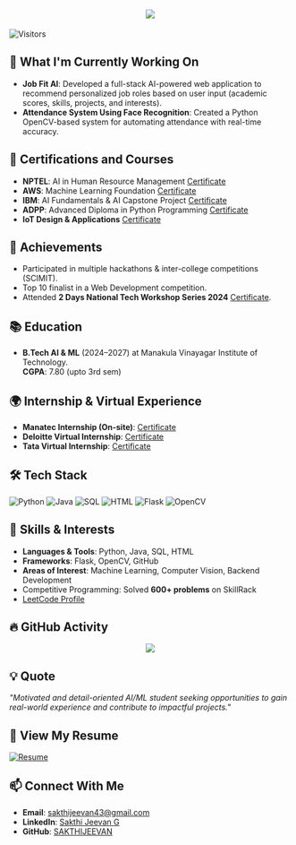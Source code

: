 <h1 align="center">
  <img src="https://readme-typing-svg.demolab.com?font=Fira+Code&weight=600&size=24&pause=1000&color=blue&center=true&vCenter=true&random=false&width=435&lines=Hey+there%2C+I'm+SAKTHIJEEVAN" />
</h1>

![Visitors](https://komarev.com/ghpvc/?username=SAKTHIJEEVAN&color=blueviolet)

## 🔨 What I'm Currently Working On
- **Job Fit AI**: Developed a full-stack AI-powered web application to recommend personalized job roles based on user input (academic scores, skills, projects, and interests).  
- **Attendance System Using Face Recognition**: Created a Python OpenCV-based system for automating attendance with real-time accuracy.

## 🏅 Certifications and Courses
- **NPTEL**: AI in Human Resource Management [Certificate](https://drive.google.com/file/d/1rkSndeETqSslEDexqo8lwl3Iqre-L0lO/view?usp=sharing)  
- **AWS**: Machine Learning Foundation [Certificate](https://drive.google.com/file/d/1tHw9BXYQhye3fuD90sNeWGuDfSoFub6s/view?usp=sharing)  
- **IBM**: AI Fundamentals & AI Capstone Project [Certificate](https://drive.google.com/file/d/1l0tSbALUQVCcNIrlbs3MXmPZdWMDGRmA/view?usp=sharing)  
- **ADPP**: Advanced Diploma in Python Programming [Certificate](https://drive.google.com/file/d/14tUYp2pmlaoW1CLuViDczn91kQms1-zB/view?usp=sharing)  
- **IoT Design & Applications** [Certificate](https://drive.google.com/file/d/1xRyigz3byDA_sP9xrJb-GY8XjfqJnzBZ/view?usp=sharing)  

## 🎯 Achievements
- Participated in multiple hackathons & inter-college competitions (SCIMIT).
- Top 10 finalist in a Web Development competition.
- Attended **2 Days National Tech Workshop Series 2024** [Certificate](https://drive.google.com/file/d/1CFM7yL4b5-9NacJg-VC2DyZBsIuHGZDY/view?usp=sharing).

## 📚 Education
- **B.Tech AI & ML** (2024–2027) at Manakula Vinayagar Institute of Technology.  
  **CGPA**: 7.80 (upto 3rd sem)

## 🌍 Internship & Virtual Experience
- **Manatec Internship (On-site)**: [Certificate](https://drive.google.com/file/d/1x9SKmufMkB4sCXrq9LbEvx_5vi8AHJ1-/view?usp=sharing)  
- **Deloitte Virtual Internship**: [Certificate](https://drive.google.com/file/d/1547PfYaKK91sOUJfBeZpe9b-fRqJBpck/view?usp=sharing)  
- **Tata Virtual Internship**: [Certificate](https://drive.google.com/file/d/1JW6inhEQSvAGcaRSLavjj807Rlf0CxQ6/view?usp=sharing)  

## 🛠 Tech Stack
![Python](https://img.shields.io/badge/Python-3776AB?style=for-the-badge&logo=python&logoColor=white)
![Java](https://img.shields.io/badge/Java-ED8B00?style=for-the-badge&logo=java&logoColor=white)
![SQL](https://img.shields.io/badge/SQL-4479A1?style=for-the-badge&logo=MySQL&logoColor=white)
![HTML](https://img.shields.io/badge/HTML5-E34F26?style=for-the-badge&logo=html5&logoColor=white)
![Flask](https://img.shields.io/badge/Flask-000000?style=for-the-badge&logo=flask&logoColor=white)
![OpenCV](https://img.shields.io/badge/OpenCV-5C3EE8?style=for-the-badge&logo=opencv&logoColor=white)

## 🚀 Skills & Interests
- **Languages & Tools**: Python, Java, SQL, HTML  
- **Frameworks**: Flask, OpenCV, GitHub  
- **Areas of Interest**: Machine Learning, Computer Vision, Backend Development  
- Competitive Programming: Solved **600+ problems** on SkillRack  
- [LeetCode Profile](https://leetcode.com/u/SAKTHIJEEVAN_G/)

## 🔥 GitHub Activity
<p align="center">
  <img src="https://github-readme-activity-graph.vercel.app/graph?username=SAKTHIJEEVAN&theme=react-dark&hide_border=false&area=true" />
</p>

## 💡 Quote
_"Motivated and detail-oriented AI/ML student seeking opportunities to gain real-world experience and contribute to impactful projects."_  

## 📄 View My Resume
[![Resume](https://img.shields.io/badge/View%20Resume-blue?style=for-the-badge&logo=adobeacrobatreader)](https://drive.google.com/file/d/1x9SKmufMkB4sCXrq9LbEvx_5vi8AHJ1-/view?usp=sharing)

## 📫 Connect With Me
- **Email**: sakthijeevan43@gmail.com  
- **LinkedIn**: [Sakthi Jeevan G](https://www.linkedin.com/in/sakthi-jeevan-g-874365293)  
- **GitHub**: [SAKTHIJEEVAN](https://github.com/SAKTHIJEEVAN)  
